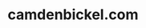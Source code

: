 ---
layout: post
title: camdenbickel.com
tools: HTML, CSS, Jekyll, Skeleton.css
description: This website!
link: http://camdenbickel.com
image: camdenbickel.png
color: ef4836
---